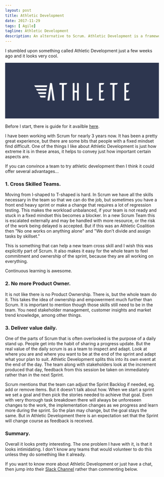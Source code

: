 ```yaml
---
layout: post
title: Athletic Development
date: 2017-11-29
tags: [ Agile]
tagline: Athletic Development
description: An alternative to Scrum. Athletic Development is a framework for high performance.
---
```


I stumbled upon something called Athletic Development just a few weeks ago and it looks very cool.

<img src="/public/images/Athletic.png"/>

Before I start, there is guide for it availble <a href="https://www.athleticcoalition.com/docs/athlete-guide.pdf">here</a>.

I have been working with Scrum for nearly 3 years now. It has been a pretty great experience, but there are some bits that people with a fixed mindset find difficult. One of the things I like about Athletic Development is just how extreme it is in these areas, it helps to convey just how important certain aspects are.

If you can convince a team to try athletic development then I think it could offer several advantages...

### 1. Cross Skilled Teams.

Moving from I-shaped to T-shaped is hard. In Scrum we have all the skills necessary in the team so that we can do the job, but sometimes you have a front end heavy sprint or make a change that requires a lot of regression testing. This makes the workload unbalanced, if your team is not ready and stuck in a fixed mindset this becomes a blocker. In a new Scrum Team this is escalated externally and may be handled with more resource, or the risk of the work being delayed is accepted. But if this was an Athletic Coalition then "No one works on anything alone" and "We don’t divide and assign tasks by skillset."

This is something that can help a new team cross skill and I wish this was explicitly part of Scrum. It also makes it easy for the whole team to feel commitment and ownership of the sprint, because they are all working on everything.

Continuous learning is awesome.

### 2. No more Product Owner.

It is not like there is no Product Ownership. There is, but the whole team do it. This takes the idea of ownership and empowerment much further than Scrum. It is important to mention though those skills still need to be in the team. You need stakeholder management, customer insights and market trend knowledge, among other things.

### 3. Deliver value daily.

One of the parts of Scrum that is often overlooked is the purpose of a daily stand up. People get into the habit of sharing a progress update. But the real value of the daily scrum is as a team to inspect and adapt. Look at where you are and where you want to be at the end of the sprint and adapt what your plan to suit. Athletic Development splits this into its own event at the end of the day. The team along with stakeholders look at the increment produced that day, feedback from this session be taken on immediately rather than in the next Sprint.

Scrum mentions that the team can adjust the Sprint Backlog if needed, eg. add or remove items. But it doesn't talk about how. When we start a sprint we set a goal and then pick the stories needed to achieve that goal. Even with very thorough task breakdown there will always be unforeseen changes to the work, the implementation changes as we progress and learn more during the sprint. So the plan may change, but the goal stays the same. But in Athletic Development there is an expectation set that the Sprint will change course as feedback is received.

### Summary.

Overall it looks pretty interesting. The one problem I have with it, is that it looks intimidating. I don't know any teams that would volunteer to do this unless they do something like it already.

If you want to know more about Athletic Development or just have a chat, then jump into their <a href="https://join.slack.com/t/athleticdevelopment/shared_invite/enQtMjc0OTE5NDE2OTQ5LWEzZTI0NTlhNzk5ZThlOGY1NTQ2ZmM2NmMyYWI3ZTQxZjEwOTdkMjgyZTAyZWVlM2IwNTgxZGFjMTFlNzViZjg">Slack Channel</a> rather than commenting below.
